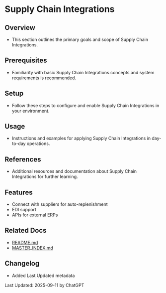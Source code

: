 # Supply Chain Integrations

## Overview
- This section outlines the primary goals and scope of Supply Chain Integrations.

## Prerequisites
- Familiarity with basic Supply Chain Integrations concepts and system requirements is recommended.

## Setup
- Follow these steps to configure and enable Supply Chain Integrations in your environment.

## Usage
- Instructions and examples for applying Supply Chain Integrations in day-to-day operations.

## References
- Additional resources and documentation about Supply Chain Integrations for further learning.


## Features
- Connect with suppliers for auto-replenishment
- EDI support
- APIs for external ERPs

## Related Docs
- [README.md](README.md)
- [MASTER_INDEX.md](MASTER_INDEX.md)


## Changelog
- Added Last Updated metadata

Last Updated: 2025-09-11 by ChatGPT
